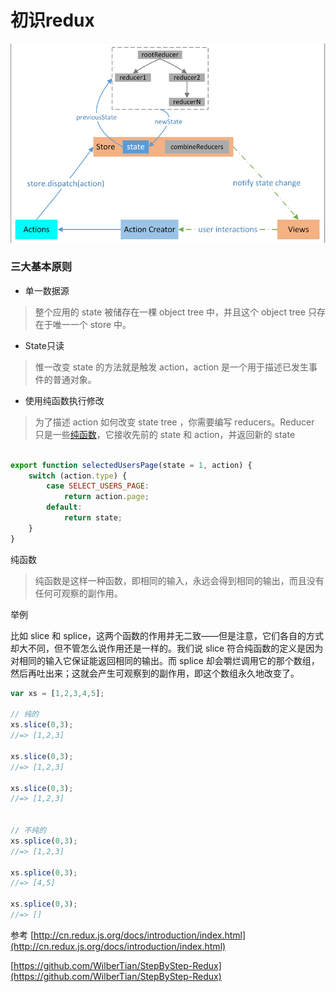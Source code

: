 # 初识redux

![](img/redux结构图.png)

### 三大基本原则

* 单一数据源

> 整个应用的 state 被储存在一棵 object tree 中，并且这个 object tree 只存在于唯一一个 store 中。


* State只读

> 惟一改变 state 的方法就是触发 action，action 是一个用于描述已发生事件的普通对象。

* 使用纯函数执行修改

> 为了描述 action 如何改变 state tree ，你需要编写 reducers。Reducer 只是一些[纯函数]()，它接收先前的 state 和 action，并返回新的 state

``` javascript

export function selectedUsersPage(state = 1, action) {
    switch (action.type) {
        case SELECT_USERS_PAGE:
            return action.page;
        default:
            return state;
    }
}

```
纯函数

> 纯函数是这样一种函数，即相同的输入，永远会得到相同的输出，而且没有任何可观察的副作用。

举例

比如 slice 和 splice，这两个函数的作用并无二致——但是注意，它们各自的方式却大不同，但不管怎么说作用还是一样的。我们说 slice 符合纯函数的定义是因为对相同的输入它保证能返回相同的输出。而 splice 却会嚼烂调用它的那个数组，然后再吐出来；这就会产生可观察到的副作用，即这个数组永久地改变了。

``` js
var xs = [1,2,3,4,5];

// 纯的
xs.slice(0,3);
//=> [1,2,3]

xs.slice(0,3);
//=> [1,2,3]

xs.slice(0,3);
//=> [1,2,3]


// 不纯的
xs.splice(0,3);
//=> [1,2,3]

xs.splice(0,3);
//=> [4,5]

xs.splice(0,3);
//=> []

```

参考 [http://cn.redux.js.org/docs/introduction/index.html](http://cn.redux.js.org/docs/introduction/index.html)

[https://github.com/WilberTian/StepByStep-Redux](https://github.com/WilberTian/StepByStep-Redux)